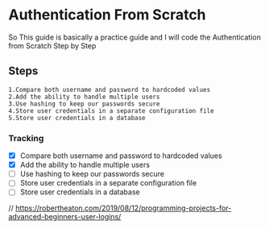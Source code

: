 # Authentication From Scratch
So This guide is basically a practice guide and I will code the Authentication from Scratch Step by Step

## Steps 
    1.Compare both username and password to hardcoded values
    2.Add the ability to handle multiple users
    3.Use hashing to keep our passwords secure
    4.Store user credentials in a separate configuration file
    5.Store user credentials in a database


### Tracking

- [x] Compare both username and password to hardcoded values
- [x] Add the ability to handle multiple users
- [ ] Use hashing to keep our passwords secure
- [ ] Store user credentials in a separate configuration file
- [ ] Store user credentials in a database

// https://robertheaton.com/2019/08/12/programming-projects-for-advanced-beginners-user-logins/
